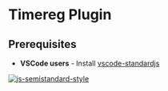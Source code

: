 # Timereg Plugin

## Prerequisites

- **VSCode users** - Install [vscode-standardjs](https://marketplace.visualstudio.com/items?itemName=chenxsan.vscode-standardjs)

[![js-semistandard-style](https://img.shields.io/badge/code%20style-semistandard-brightgreen.svg?style=flat-square)](https://github.com/Flet/semistandard)